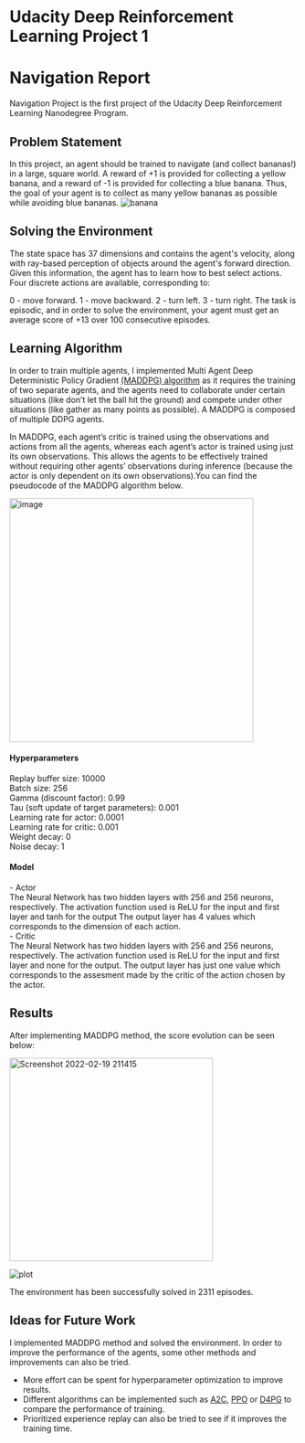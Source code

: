 <h1>Udacity Deep Reinforcement Learning Project 1<h1>
<h1>Navigation Report</h1>
  
  Navigation Project is the first project of the Udacity Deep Reinforcement Learning Nanodegree Program.
  
  <h2>Problem Statement</h2>
  
  In this project, an agent should be trained to navigate (and collect bananas!) in a large, square world. A reward of +1 is provided for collecting a yellow banana, and a reward of -1 is provided for collecting a blue banana. Thus, the goal of your agent is to collect as many yellow bananas as possible while avoiding blue bananas.
  ![banana](https://user-images.githubusercontent.com/51778059/155200284-75c8f843-015c-4280-9dee-2814f17ba340.gif)
  
   <h2>Solving the Environment</h2>

  The state space has 37 dimensions and contains the agent's velocity, along with ray-based perception of objects around the agent's forward direction. Given this information, the agent has to learn how to best select actions. Four discrete actions are available, corresponding to:

0 - move forward.
1 - move backward.
2 - turn left.
3 - turn right.
The task is episodic, and in order to solve the environment, your agent must get an average score of +13 over 100 consecutive episodes.
  
  <h2>Learning Algorithm</h2>
  
  In order to train multiple agents, I implemented Multi Agent Deep Deterministic Policy Gradient [(MADDPG) algorithm](https://arxiv.org/pdf/1706.02275.pdf) as it requires the training of two separate agents, and the agents need to collaborate under certain situations (like don’t let the ball hit the ground) and compete under other situations (like gather as many points as possible). A MADDPG is composed of multiple DDPG agents.
  
  In MADDPG, each agent’s critic is trained using the observations and actions from all the agents, whereas each agent’s actor is trained using just its own observations. This allows the agents to be effectively trained without requiring other agents’ observations during inference (because the actor is only dependent on its own observations).You can find the pseudocode of the MADDPG algorithm below. 
  
  <img width="427" alt="image" src="https://user-images.githubusercontent.com/51778059/154129979-fe786303-9596-4cec-b54e-1e7ee11937cb.png">
  
 
  <h4>Hyperparameters</h4>
 Replay buffer size: 10000<br />
 Batch size: 256<br />
 Gamma (discount factor): 0.99<br />
 Tau (soft update of target parameters): 0.001<br />
 Learning rate for actor: 0.0001<br />
 Learning rate for critic: 0.001<br />
 Weight decay: 0<br />
 Noise decay: 1<br />

   <h4>Model</h4>
- Actor<br />
  The Neural Network has two hidden layers with 256 and 256 neurons, respectively. The activation function used is ReLU for the input and first layer and tanh for the output The output layer has 4 values which corresponds to the dimension of each action.<br />
 - Critic<br />
  The Neural Network has two hidden layers with 256 and 256 neurons, respectively. The activation function used is ReLU for the input and first layer and none for the output. The output layer has just one value which corresponds to the assesment made by the critic of the action chosen by the actor.<br />
    
  <h2>Results</h2>
  
  After implementing MADDPG method, the score evolution can be seen below:
  
  <img width="356" alt="Screenshot 2022-02-19 211415" src="https://user-images.githubusercontent.com/51778059/154813625-ae2c893d-427f-40d1-9e37-81d1fee8792f.png">
  
  ![plot](https://user-images.githubusercontent.com/51778059/154815382-80d3e9d3-3f96-415c-8cfb-e74f64e5e1a4.png)

 The environment has been successfully solved in 2311 episodes.

 <h2>Ideas for Future Work</h2>
  
   I implemented MADDPG method and solved the environment. In order to improve the performance of the agents, some other methods and improvements can also be tried. <br />
- More effort can be spent for hyperparameter optimization to improve results.<br />
- Different algorithms can be implemented such as [A2C](https://medium.com/deeplearningmadeeasy/advantage-actor-critic-a2c-implementation-944e98616b), [PPO](https://openai.com/blog/openai-baselines-ppo/) or [D4PG](https://arxiv.org/pdf/1804.08617.pdf) to compare the performance of training. <br />
- Prioritized experience replay can also be tried to see if it improves the training time.<br />

